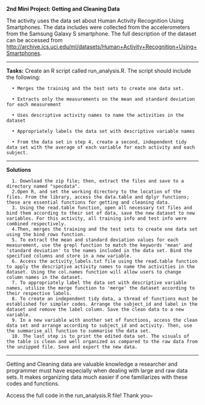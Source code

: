 **2nd Mini Project: Getting and Cleaning Data**

The activity uses the data set about Human Activity Recognition Using Smartphones. The data includes were collected from the accelerometers from the 
Samsung Galaxy S smartphone. The full description of the dataset can be accessed from http://archive.ics.uci.edu/ml/datasets/Human+Activity+Recognition+Using+Smartphones.
________________________________________________________________________________________
**Tasks:** 
Create an R script called run_analysis.R. The script should include the following:

      • Merges the training and the test sets to create one data set.

      • Extracts only the measurements on the mean and standard deviation for each measurement

      • Uses descriptive activity names to name the activities in the dataset

      • Appropriately labels the data set with descriptive variable names

      • From the data set in step 4, create a second, independent tidy data set with the average of each variable for each activity and each subject.

________________________________________________________________________________________
**Solutions**

      1. Download the zip file; then, extract the files and save to a directory named "specdata". 
      2.Open R, and set the working directory to the location of the files. From the library, access the data.table and dplyr functions; these are essential functions for getting and cleaning data. 
      3. Using the read.table function, open all necessary txt files and bind them according to their set of data, save the new dataset to new variables. For this activity, all training info and test info were combined respectively. 
      4.Then, merges the training and the test sets to create one data set using the bind_rows function. 
      5. To extract the mean and standard deviation values for each measurement, use the grepl function to match the keywords 'mean' and 'standard deviation' to the names included in the data set. Bind the specified columns and store in a new variable. 
      6. Access the activity_labels.txt file using the read.table function to apply the descriptive activity names to name the activities in the dataset. Using the col.names function will allow users to change column names in the dataset. 
      7. To appropriately label the data set with descriptive variable names, utilize the merge function to 'merge' the dataset according to their respective labels. 
      8. To create an independent tidy data, a thread of functions must be established for simpler codes. Arrange the subject_id and label in the dataset and remove the label column. Save the clean data to a new variable. 
      9. In a new variable with another set of functions, access the clean data set and arrange according to subject_id and activity. Then, use the summarise_all function to summarise the data set. 
      10. The last step is to print the edited data set. The visuals of the table is clean and well organized as compared to the raw data from the unzipped file. Save and export the new data. 

______________________________________________________________________________________

Getting and Cleaning data are valuable knowledge a researcher and programmer must have especially when dealing with large and raw data sets. It makes organizing data much easier if one familiarizes with these codes and functions.

Access the full code in the run_analysis.R file! Thank you~

